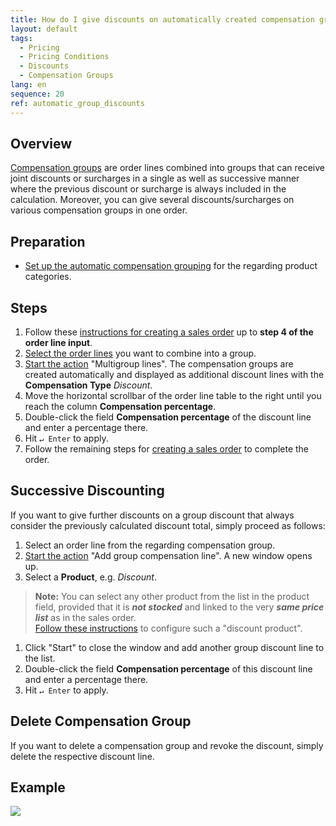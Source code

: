 ```yaml
---
title: How do I give discounts on automatically created compensation groups?
layout: default
tags:
  - Pricing
  - Pricing Conditions
  - Discounts
  - Compensation Groups
lang: en
sequence: 20
ref: automatic_group_discounts
---
```


## Overview
[Compensation groups](Discount_types_in_metasfresh) are order lines combined into groups that can receive joint discounts or surcharges in a single as well as successive manner where the previous discount or surcharge is always included in the calculation. Moreover, you can give several discounts/surcharges on various compensation groups in one order.

## Preparation
- [Set up the automatic compensation grouping](Automatic_compensation_groups_setup) for the regarding product categories.

## Steps
1. Follow these [instructions for creating a sales order](SalesOrder_recording) up to **step 4 of the order line input**.
1. [Select the order lines](RecordSelection) you want to combine into a group.
1. [Start the action](StartAction) "Multigroup lines". The compensation groups are created automatically and displayed as additional discount lines with the **Compensation Type** *Discount*.
1. Move the horizontal scrollbar of the order line table to the right until you reach the column **Compensation percentage**.
1. Double-click the field **Compensation percentage** of the discount line and enter a percentage there.
1. Hit `↵ Enter` to apply.
1. Follow the remaining steps for [creating a sales order](SalesOrder_recording) to complete the order.

## Successive Discounting
If you want to give further discounts on a group discount that always consider the previously calculated discount total, simply proceed as follows:

1. Select an order line from the regarding compensation group.
1. [Start the action](StartAction) "Add group compensation line". A new window opens up.
1. Select a **Product**, e.g. *Discount*.
 >**Note:** You can select any other product from the list in the product field, provided that it is ***not stocked*** and linked to the very ***same price list*** as in the sales order. <br> [Follow these instructions](Product_for_group_discount) to configure such a "discount product".

1. Click "Start" to close the window and add another group discount line to the list.
1. Double-click the field **Compensation percentage** of this discount line and enter a percentage there.
1. Hit `↵ Enter` to apply.

## Delete Compensation Group
If you want to delete a compensation group and revoke the discount, simply delete the respective discount line.

## Example
![](assets/AutomaticGroupDiscounts.gif)
